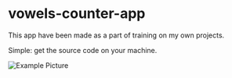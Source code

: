 # vowels-counter-app
This app have been made as a part of training on my own projects.

Simple: get the source code on your machine.

![Example Picture](https://i.ibb.co/68yrwv9/example.png)
